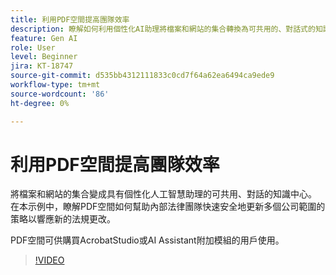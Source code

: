 ```yaml
---
title: 利用PDF空間提高團隊效率
description: 瞭解如何利用個性化AI助理將檔案和網站的集合轉換為可共用的、對話式的知識中心
feature: Gen AI
role: User
level: Beginner
jira: KT-18747
source-git-commit: d535bb4312111833c0cd7f64a62ea6494ca9ede9
workflow-type: tm+mt
source-wordcount: '86'
ht-degree: 0%

---
```


# 利用PDF空間提高團隊效率

將檔案和網站的集合變成具有個性化人工智慧助理的可共用、對話的知識中心。 在本示例中，瞭解PDF空間如何幫助內部法律團隊快速安全地更新多個公司範圍的策略以響應新的法規更改。

PDF空間可供購買AcrobatStudio或AI Assistant附加模組的用戶使用。

>[!VIDEO](https://video.tv.adobe.com/v/3475143?quality=12&learn=on&hidetitle=true&captions=chi_hant)
